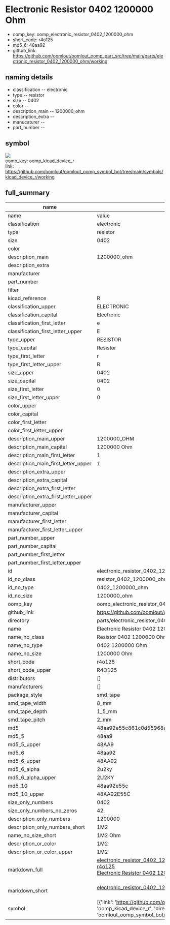 # Electronic Resistor 0402 1200000 Ohm

  
* oomp_key: oomp_electronic_resistor_0402_1200000_ohm 
* short_code: r4o125
* md5_6: 48aa92  
* github_link: https://github.com/oomlout/oomlout_oomp_part_src/tree/main/parts/electronic_resistor_0402_1200000_ohm/working  
## naming details
* classification -- electronic
* type -- resistor
* size -- 0402
* color -- 
* description_main -- 1200000_ohm
* description_extra -- 
* manucaturer -- 
* part_number -- 



## symbol

![](symbol/{index}/working/working_600.png)  
oomp_key: oomp_kicad_device_r  
link: https://github.com/oomlout/oomlout_oomp_symbol_bot/tree/main/symbols/kicad_device_r/working  


## full_summary
| name | value | 
| --- | --- | 
| name | value | 
| classification | electronic | 
| type | resistor | 
| size | 0402 | 
| color |  | 
| description_main | 1200000_ohm | 
| description_extra |  | 
| manufacturer |  | 
| part_number |  | 
| filter |  | 
| kicad_reference | R | 
| classification_upper | ELECTRONIC | 
| classification_capital | Electronic | 
| classification_first_letter | e | 
| classification_first_letter_upper | E | 
| type_upper | RESISTOR | 
| type_capital | Resistor | 
| type_first_letter | r | 
| type_first_letter_upper | R | 
| size_upper | 0402 | 
| size_capital | 0402 | 
| size_first_letter | 0 | 
| size_first_letter_upper | 0 | 
| color_upper |  | 
| color_capital |  | 
| color_first_letter |  | 
| color_first_letter_upper |  | 
| description_main_upper | 1200000_OHM | 
| description_main_capital | 1200000 Ohm | 
| description_main_first_letter | 1 | 
| description_main_first_letter_upper | 1 | 
| description_extra_upper |  | 
| description_extra_capital |  | 
| description_extra_first_letter |  | 
| description_extra_first_letter_upper |  | 
| manufacturer_upper |  | 
| manufacturer_capital |  | 
| manufacturer_first_letter |  | 
| manufacturer_first_letter_upper |  | 
| part_number_upper |  | 
| part_number_capital |  | 
| part_number_first_letter |  | 
| part_number_first_letter_upper |  | 
| id | electronic_resistor_0402_1200000_ohm | 
| id_no_class | resistor_0402_1200000_ohm | 
| id_no_type | 0402_1200000_ohm | 
| id_no_size | 1200000_ohm | 
| oomp_key | oomp_electronic_resistor_0402_1200000_ohm | 
| github_link | https://github.com/oomlout/oomlout_oomp_part_src/tree/main/parts/electronic_resistor_0402_1200000_ohm/working | 
| directory | parts/electronic_resistor_0402_1200000_ohm | 
| name | Electronic Resistor 0402 1200000 Ohm | 
| name_no_class | Resistor 0402 1200000 Ohm | 
| name_no_type | 0402 1200000 Ohm | 
| name_no_size | 1200000 Ohm | 
| short_code | r4o125 | 
| short_code_upper | R4O125 | 
| distributors | [] | 
| manufacturers | [] | 
| package_style | smd_tape | 
| smd_tape_width | 8_mm | 
| smd_tape_depth | 1_5_mm | 
| smd_tape_pitch | 2_mm | 
| md5 | 48aa92e55c861c0d55968a81b35e5978 | 
| md5_5 | 48aa9 | 
| md5_5_upper | 48AA9 | 
| md5_6 | 48aa92 | 
| md5_6_upper | 48AA92 | 
| md5_6_alpha | 2u2ky | 
| md5_6_alpha_upper | 2U2KY | 
| md5_10 | 48aa92e55c | 
| md5_10_upper | 48AA92E55C | 
| size_only_numbers | 0402 | 
| size_only_numbers_no_zeros | 42 | 
| description_only_numbers | 1200000 | 
| description_only_numbers_short | 1M2 | 
| name_no_size_short | 1M2 Ohm | 
| description_or_color | 1M2 | 
| description_or_color_upper | 1M2 | 
| markdown_full | [electronic_resistor_0402_1200000_ohm](https://github.com/oomlout/oomlout_oomp_part_src/tree/main/parts/electronic_resistor_0402_1200000_ohm/working)<br>[r4o125](https://github.com/oomlout/oomlout_oomp_part_src/tree/main/parts/electronic_resistor_0402_1200000_ohm/working)<br>[Electronic Resistor 0402 1200000 Ohm](https://github.com/oomlout/oomlout_oomp_part_src/tree/main/parts/electronic_resistor_0402_1200000_ohm/working)<br><br> | 
| markdown_short | [electronic_resistor_0402_1200000_ohm](https://github.com/oomlout/oomlout_oomp_part_src/tree/main/parts/electronic_resistor_0402_1200000_ohm/working)<br><br> | 
| symbol | [{'link': 'https://github.com/oomlout/oomlout_oomp_symbol_bot/tree/main/symbols/kicad_device_r', 'oomp_key': 'oomp_kicad_device_r', 'directory': 'oomlout_oomp_symbol_bot/symbols/kicad_device_r//working/working.kicad_sym', 'index': 0}] | 
